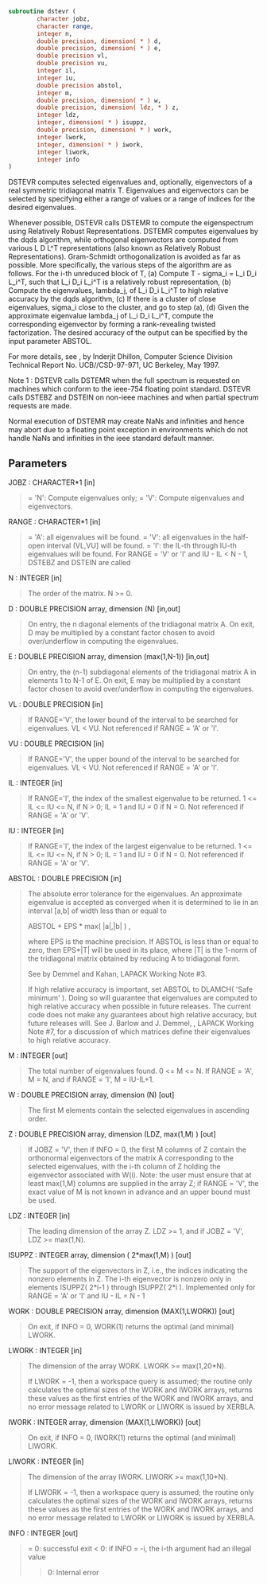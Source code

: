 ```fortran
subroutine dstevr (
        character jobz,
        character range,
        integer n,
        double precision, dimension( * ) d,
        double precision, dimension( * ) e,
        double precision vl,
        double precision vu,
        integer il,
        integer iu,
        double precision abstol,
        integer m,
        double precision, dimension( * ) w,
        double precision, dimension( ldz, * ) z,
        integer ldz,
        integer, dimension( * ) isuppz,
        double precision, dimension( * ) work,
        integer lwork,
        integer, dimension( * ) iwork,
        integer liwork,
        integer info
)
```

DSTEVR computes selected eigenvalues and, optionally, eigenvectors
of a real symmetric tridiagonal matrix T.  Eigenvalues and
eigenvectors can be selected by specifying either a range of values
or a range of indices for the desired eigenvalues.

Whenever possible, DSTEVR calls DSTEMR to compute the
eigenspectrum using Relatively Robust Representations.  DSTEMR
computes eigenvalues by the dqds algorithm, while orthogonal
eigenvectors are computed from various  L D L^T representations
(also known as Relatively Robust Representations). Gram-Schmidt
orthogonalization is avoided as far as possible. More specifically,
the various steps of the algorithm are as follows. For the i-th
unreduced block of T,
(a) Compute T - sigma_i = L_i D_i L_i^T, such that L_i D_i L_i^T
is a relatively robust representation,
(b) Compute the eigenvalues, lambda_j, of L_i D_i L_i^T to high
relative accuracy by the dqds algorithm,
(c) If there is a cluster of close eigenvalues,  sigma_i
close to the cluster, and go to step (a),
(d) Given the approximate eigenvalue lambda_j of L_i D_i L_i^T,
compute the corresponding eigenvector by forming a
rank-revealing twisted factorization.
The desired accuracy of the output can be specified by the input
parameter ABSTOL.

For more details, see , by Inderjit Dhillon,
Computer Science Division Technical Report No. UCB//CSD-97-971,
UC Berkeley, May 1997.


Note 1 : DSTEVR calls DSTEMR when the full spectrum is requested
on machines which conform to the ieee-754 floating point standard.
DSTEVR calls DSTEBZ and DSTEIN on non-ieee machines and
when partial spectrum requests are made.

Normal execution of DSTEMR may create NaNs and infinities and
hence may abort due to a floating point exception in environments
which do not handle NaNs and infinities in the ieee standard default
manner.

## Parameters
JOBZ : CHARACTER\*1 [in]
> = 'N':  Compute eigenvalues only;
> = 'V':  Compute eigenvalues and eigenvectors.

RANGE : CHARACTER\*1 [in]
> = 'A': all eigenvalues will be found.
> = 'V': all eigenvalues in the half-open interval (VL,VU]
> will be found.
> = 'I': the IL-th through IU-th eigenvalues will be found.
> For RANGE = 'V' or 'I' and IU - IL < N - 1, DSTEBZ and
> DSTEIN are called

N : INTEGER [in]
> The order of the matrix.  N >= 0.

D : DOUBLE PRECISION array, dimension (N) [in,out]
> On entry, the n diagonal elements of the tridiagonal matrix
> A.
> On exit, D may be multiplied by a constant factor chosen
> to avoid over/underflow in computing the eigenvalues.

E : DOUBLE PRECISION array, dimension (max(1,N-1)) [in,out]
> On entry, the (n-1) subdiagonal elements of the tridiagonal
> matrix A in elements 1 to N-1 of E.
> On exit, E may be multiplied by a constant factor chosen
> to avoid over/underflow in computing the eigenvalues.

VL : DOUBLE PRECISION [in]
> If RANGE='V', the lower bound of the interval to
> be searched for eigenvalues. VL < VU.
> Not referenced if RANGE = 'A' or 'I'.

VU : DOUBLE PRECISION [in]
> If RANGE='V', the upper bound of the interval to
> be searched for eigenvalues. VL < VU.
> Not referenced if RANGE = 'A' or 'I'.

IL : INTEGER [in]
> If RANGE='I', the index of the
> smallest eigenvalue to be returned.
> 1 <= IL <= IU <= N, if N > 0; IL = 1 and IU = 0 if N = 0.
> Not referenced if RANGE = 'A' or 'V'.

IU : INTEGER [in]
> If RANGE='I', the index of the
> largest eigenvalue to be returned.
> 1 <= IL <= IU <= N, if N > 0; IL = 1 and IU = 0 if N = 0.
> Not referenced if RANGE = 'A' or 'V'.

ABSTOL : DOUBLE PRECISION [in]
> The absolute error tolerance for the eigenvalues.
> An approximate eigenvalue is accepted as converged
> when it is determined to lie in an interval [a,b]
> of width less than or equal to
> 
> ABSTOL + EPS \*   max( |a|,|b| ) ,
> 
> where EPS is the machine precision.  If ABSTOL is less than
> or equal to zero, then  EPS\*|T|  will be used in its place,
> where |T| is the 1-norm of the tridiagonal matrix obtained
> by reducing A to tridiagonal form.
> 
> See  by Demmel and
> Kahan, LAPACK Working Note #3.
> 
> If high relative accuracy is important, set ABSTOL to
> DLAMCH( 'Safe minimum' ).  Doing so will guarantee that
> eigenvalues are computed to high relative accuracy when
> possible in future releases.  The current code does not
> make any guarantees about high relative accuracy, but
> future releases will. See J. Barlow and J. Demmel,
> , LAPACK Working Note #7, for a discussion
> of which matrices define their eigenvalues to high relative
> accuracy.

M : INTEGER [out]
> The total number of eigenvalues found.  0 <= M <= N.
> If RANGE = 'A', M = N, and if RANGE = 'I', M = IU-IL+1.

W : DOUBLE PRECISION array, dimension (N) [out]
> The first M elements contain the selected eigenvalues in
> ascending order.

Z : DOUBLE PRECISION array, dimension (LDZ, max(1,M) ) [out]
> If JOBZ = 'V', then if INFO = 0, the first M columns of Z
> contain the orthonormal eigenvectors of the matrix A
> corresponding to the selected eigenvalues, with the i-th
> column of Z holding the eigenvector associated with W(i).
> Note: the user must ensure that at least max(1,M) columns are
> supplied in the array Z; if RANGE = 'V', the exact value of M
> is not known in advance and an upper bound must be used.

LDZ : INTEGER [in]
> The leading dimension of the array Z.  LDZ >= 1, and if
> JOBZ = 'V', LDZ >= max(1,N).

ISUPPZ : INTEGER array, dimension ( 2\*max(1,M) ) [out]
> The support of the eigenvectors in Z, i.e., the indices
> indicating the nonzero elements in Z. The i-th eigenvector
> is nonzero only in elements ISUPPZ( 2\*i-1 ) through
> ISUPPZ( 2\*i ).
> Implemented only for RANGE = 'A' or 'I' and IU - IL = N - 1

WORK : DOUBLE PRECISION array, dimension (MAX(1,LWORK)) [out]
> On exit, if INFO = 0, WORK(1) returns the optimal (and
> minimal) LWORK.

LWORK : INTEGER [in]
> The dimension of the array WORK.  LWORK >= max(1,20\*N).
> 
> If LWORK = -1, then a workspace query is assumed; the routine
> only calculates the optimal sizes of the WORK and IWORK
> arrays, returns these values as the first entries of the WORK
> and IWORK arrays, and no error message related to LWORK or
> LIWORK is issued by XERBLA.

IWORK : INTEGER array, dimension (MAX(1,LIWORK)) [out]
> On exit, if INFO = 0, IWORK(1) returns the optimal (and
> minimal) LIWORK.

LIWORK : INTEGER [in]
> The dimension of the array IWORK.  LIWORK >= max(1,10\*N).
> 
> If LIWORK = -1, then a workspace query is assumed; the
> routine only calculates the optimal sizes of the WORK and
> IWORK arrays, returns these values as the first entries of
> the WORK and IWORK arrays, and no error message related to
> LWORK or LIWORK is issued by XERBLA.

INFO : INTEGER [out]
> = 0:  successful exit
> < 0:  if INFO = -i, the i-th argument had an illegal value
> > 0:  Internal error
